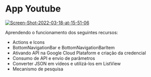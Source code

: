 # App Youtube


<a href="https://ibb.co/rQHjKXc"><img src="https://i.ibb.co/GdR6frt/Screen-Shot-2022-03-18-at-15-51-06.png" alt="Screen-Shot-2022-03-18-at-15-51-06" border="0"></a>

Aprendendo o funcionamento dos seguintes recursos:
 - Actions e Icons
 - BottomNavigationBar e BottomNavigationBarItem
 - Ativando API na Google Cloud Plataform e criação da credencial
 - Consumo de API e envio de parâmetros
 - Converter JSON em vídeos e utilizá-los em ListView
 - Mecanismo de pesquisa
